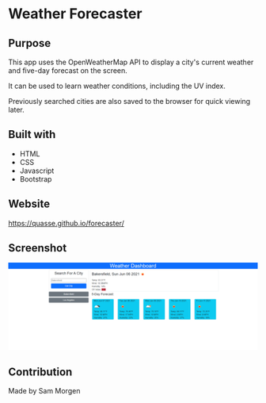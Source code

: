 # Weather Forecaster

## Purpose

This app uses the OpenWeatherMap API to display a city's current weather and five-day forecast on the screen.

It can be used to learn weather conditions, including the UV index.

Previously searched cities are also saved to the browser for quick viewing later.

## Built with

- HTML
- CSS
- Javascript
- Bootstrap

## Website

https://quasse.github.io/forecaster/

## Screenshot

![Screenshot of working webpage](./assets/images/forecaster_screenshot.png)

## Contribution

Made by Sam Morgen
